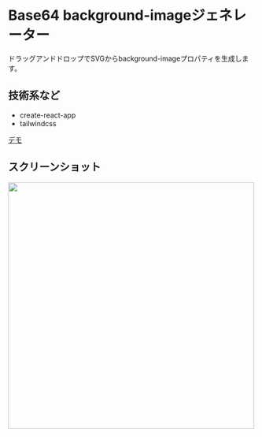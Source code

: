 # Base64 background-imageジェネレーター

ドラッグアンドドロップでSVGからbackground-imageプロパティを生成します。

## 技術系など

* create-react-app
* tailwindcss

[デモ](https://6117a98fd4ac5aa1f0d54053--hungry-fermi-3088d8.netlify.app/)

## スクリーンショット

<img src="https://user-images.githubusercontent.com/63396746/129445200-52f448fe-ca44-47ac-ac08-5deec59fad18.png" width="500">